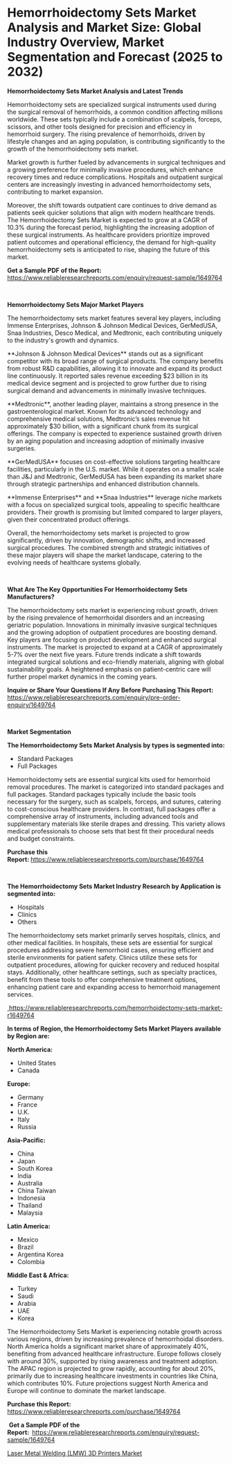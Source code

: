 <p><h1>Hemorrhoidectomy Sets Market Analysis and Market Size: Global Industry Overview, Market Segmentation and Forecast (2025 to 2032)</h1></p><p><strong>Hemorrhoidectomy Sets Market Analysis and Latest Trends</strong></p>
<p><p>Hemorrhoidectomy sets are specialized surgical instruments used during the surgical removal of hemorrhoids, a common condition affecting millions worldwide. These sets typically include a combination of scalpels, forceps, scissors, and other tools designed for precision and efficiency in hemorrhoid surgery. The rising prevalence of hemorrhoids, driven by lifestyle changes and an aging population, is contributing significantly to the growth of the hemorrhoidectomy sets market.</p><p>Market growth is further fueled by advancements in surgical techniques and a growing preference for minimally invasive procedures, which enhance recovery times and reduce complications. Hospitals and outpatient surgical centers are increasingly investing in advanced hemorrhoidectomy sets, contributing to market expansion. </p><p>Moreover, the shift towards outpatient care continues to drive demand as patients seek quicker solutions that align with modern healthcare trends. The Hemorrhoidectomy Sets Market is expected to grow at a CAGR of 10.3% during the forecast period, highlighting the increasing adoption of these surgical instruments. As healthcare providers prioritize improved patient outcomes and operational efficiency, the demand for high-quality hemorrhoidectomy sets is anticipated to rise, shaping the future of this market.</p></p>
<p><strong>Get a Sample PDF of the Report:&nbsp;</strong> <a href="https://www.reliableresearchreports.com/enquiry/request-sample/1649764?utm_campaign=2208&utm_medium=2&utm_source=Github&utm_content=ia&utm_term=26032025&utm_id=hemorrhoidectomy-sets">https://www.reliableresearchreports.com/enquiry/request-sample/1649764</a></p>
<p>&nbsp;</p>
<p><strong>Hemorrhoidectomy Sets Major Market Players</strong></p>
<p><p>The hemorrhoidectomy sets market features several key players, including Immense Enterprises, Johnson & Johnson Medical Devices, GerMedUSA, Snaa Industries, Desco Medical, and Medtronic, each contributing uniquely to the industry's growth and dynamics.</p><p>**Johnson & Johnson Medical Devices** stands out as a significant competitor with its broad range of surgical products. The company benefits from robust R&D capabilities, allowing it to innovate and expand its product line continuously. It reported sales revenue exceeding $23 billion in its medical device segment and is projected to grow further due to rising surgical demand and advancements in minimally invasive techniques.</p><p>**Medtronic**, another leading player, maintains a strong presence in the gastroenterological market. Known for its advanced technology and comprehensive medical solutions, Medtronic’s sales revenue hit approximately $30 billion, with a significant chunk from its surgical offerings. The company is expected to experience sustained growth driven by an aging population and increasing adoption of minimally invasive surgeries.</p><p>**GerMedUSA** focuses on cost-effective solutions targeting healthcare facilities, particularly in the U.S. market. While it operates on a smaller scale than J&J and Medtronic, GerMedUSA has been expanding its market share through strategic partnerships and enhanced distribution channels.</p><p>**Immense Enterprises** and **Snaa Industries** leverage niche markets with a focus on specialized surgical tools, appealing to specific healthcare providers. Their growth is promising but limited compared to larger players, given their concentrated product offerings.</p><p>Overall, the hemorrhoidectomy sets market is projected to grow significantly, driven by innovation, demographic shifts, and increased surgical procedures. The combined strength and strategic initiatives of these major players will shape the market landscape, catering to the evolving needs of healthcare systems globally.</p></p>
<p>&nbsp;</p>
<p><strong>What Are The Key Opportunities For Hemorrhoidectomy Sets Manufacturers?</strong></p>
<p><p>The hemorrhoidectomy sets market is experiencing robust growth, driven by the rising prevalence of hemorrhoidal disorders and an increasing geriatric population. Innovations in minimally invasive surgical techniques and the growing adoption of outpatient procedures are boosting demand. Key players are focusing on product development and enhanced surgical instruments. The market is projected to expand at a CAGR of approximately 5-7% over the next five years. Future trends indicate a shift towards integrated surgical solutions and eco-friendly materials, aligning with global sustainability goals. A heightened emphasis on patient-centric care will further propel market dynamics in the coming years.</p></p>
<p><strong>Inquire or Share Your Questions If Any Before Purchasing This Report:</strong> <a href="https://www.reliableresearchreports.com/enquiry/pre-order-enquiry/1649764?utm_campaign=2208&utm_medium=2&utm_source=Github&utm_content=ia&utm_term=26032025&utm_id=hemorrhoidectomy-sets">https://www.reliableresearchreports.com/enquiry/pre-order-enquiry/1649764</a></p>
<p>&nbsp;</p>
<p><strong>Market Segmentation</strong></p>
<p><strong>The Hemorrhoidectomy Sets Market Analysis by types is segmented into:</strong></p>
<p><ul><li>Standard Packages</li><li>Full Packages</li></ul></p>
<p><p>Hemorrhoidectomy sets are essential surgical kits used for hemorrhoid removal procedures. The market is categorized into standard packages and full packages. Standard packages typically include the basic tools necessary for the surgery, such as scalpels, forceps, and sutures, catering to cost-conscious healthcare providers. In contrast, full packages offer a comprehensive array of instruments, including advanced tools and supplementary materials like sterile drapes and dressing. This variety allows medical professionals to choose sets that best fit their procedural needs and budget constraints.</p></p>
<p><strong>Purchase this Report:&nbsp;</strong><a href="https://www.reliableresearchreports.com/purchase/1649764?utm_campaign=2208&utm_medium=2&utm_source=Github&utm_content=ia&utm_term=26032025&utm_id=hemorrhoidectomy-sets">https://www.reliableresearchreports.com/purchase/1649764</a></p>
<p>&nbsp;</p>
<p><strong>The Hemorrhoidectomy Sets Market Industry Research by Application is segmented into:</strong></p>
<p><ul><li>Hospitals</li><li>Clinics</li><li>Others</li></ul></p>
<p><p>The hemorrhoidectomy sets market primarily serves hospitals, clinics, and other medical facilities. In hospitals, these sets are essential for surgical procedures addressing severe hemorrhoid cases, ensuring efficient and sterile environments for patient safety. Clinics utilize these sets for outpatient procedures, allowing for quicker recovery and reduced hospital stays. Additionally, other healthcare settings, such as specialty practices, benefit from these tools to offer comprehensive treatment options, enhancing patient care and expanding access to hemorrhoid management services.</p></p>
<p><a href="https://www.reliableresearchreports.com/hemorrhoidectomy-sets-market-r1649764?utm_campaign=2208&utm_medium=2&utm_source=Github&utm_content=ia&utm_term=26032025&utm_id=hemorrhoidectomy-sets">&nbsp;https://www.reliableresearchreports.com/hemorrhoidectomy-sets-market-r1649764</a></p>
<p><strong>In terms of Region, the Hemorrhoidectomy Sets Market Players available by Region are:</strong></p>
<p>
    <p> <strong> North America: </strong>
        <ul>
            <li>United States</li>
            <li>Canada</li>
        </ul>
        </p> 
    <p> <strong> Europe: </strong>
        <ul>
            <li>Germany</li>
            <li>France</li>
            <li>U.K.</li>
            <li>Italy</li>
            <li>Russia</li>
        </ul>
        </p> 
    <p> <strong> Asia-Pacific: </strong>
        <ul>
            <li>China</li>
            <li>Japan</li>
            <li>South Korea</li>
            <li>India</li>
            <li>Australia</li>
            <li>China Taiwan</li>
            <li>Indonesia</li>
            <li>Thailand</li>
            <li>Malaysia</li>
        </ul>
        </p> 
    <p> <strong> Latin America: </strong>
        <ul>
            <li>Mexico</li>
            <li>Brazil</li>
            <li>Argentina Korea</li>
            <li>Colombia</li>
        </ul>
        </p> 
    <p> <strong> Middle East & Africa: </strong>
        <ul>
            <li>Turkey</li>
            <li>Saudi</li>
            <li>Arabia</li>
            <li>UAE</li>
            <li>Korea</li>
        </ul>
    </p>
    </p>
<p><p>The Hemorrhoidectomy Sets Market is experiencing notable growth across various regions, driven by increasing prevalence of hemorrhoidal disorders. North America holds a significant market share of approximately 40%, benefiting from advanced healthcare infrastructure. Europe follows closely with around 30%, supported by rising awareness and treatment adoption. The APAC region is projected to grow rapidly, accounting for about 20%, primarily due to increasing healthcare investments in countries like China, which contributes 10%. Future projections suggest North America and Europe will continue to dominate the market landscape.</p></p>
<p><strong>Purchase this Report: </strong><a href="https://www.reliableresearchreports.com/purchase/1649764?utm_campaign=2208&utm_medium=2&utm_source=Github&utm_content=ia&utm_term=26032025&utm_id=hemorrhoidectomy-sets">https://www.reliableresearchreports.com/purchase/1649764</a></p>
<p>&nbsp;<strong>Get a Sample PDF of the Report:&nbsp;&nbsp;</strong><a href="https://www.reliableresearchreports.com/enquiry/request-sample/1649764?utm_campaign=2208&utm_medium=2&utm_source=Github&utm_content=ia&utm_term=26032025&utm_id=hemorrhoidectomy-sets">https://www.reliableresearchreports.com/enquiry/request-sample/1649764</a></p>
<p><strong></strong></p>
<p><p><a href="https://github.com/DixieGrimes/Market-Research-Report-List-2/blob/main/laser-metal-welding-lmw-3d-printers-market.md?utm_campaign=2208&utm_medium=2&utm_source=Github&utm_content=ia&utm_term=26032025&utm_id=hemorrhoidectomy-sets">Laser Metal Welding (LMW) 3D Printers Market</a></p></p>